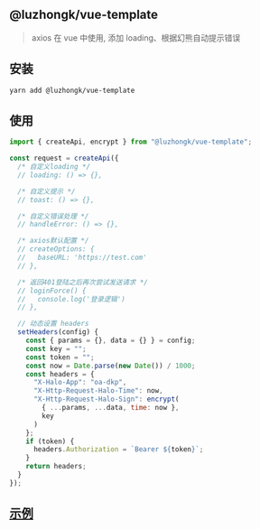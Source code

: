 ## @luzhongk/vue-template

> axios 在 vue 中使用, 添加 loading、根据幻熊自动提示错误

## 安装

```bash
yarn add @luzhongk/vue-template
```

## 使用

```js
import { createApi, encrypt } from "@luzhongk/vue-template";

const request = createApi({
  /* 自定义loading */
  // loading: () => {},

  /* 自定义提示 */
  // toast: () => {},

  /* 自定义错误处理 */
  // handleError: () => {},

  /* axios默认配置 */
  // createOptions: {
  //   baseURL: 'https://test.com'
  // },

  /* 返回401登陆之后再次尝试发送请求 */
  // loginForce() {
  //   console.log('登录逻辑')
  // },

  // 动态设置 headers
  setHeaders(config) {
    const { params = {}, data = {} } = config;
    const key = "";
    const token = "";
    const now = Date.parse(new Date()) / 1000;
    const headers = {
      "X-Halo-App": "oa-dkp",
      "X-Http-Request-Halo-Time": now,
      "X-Http-Request-Halo-Sign": encrypt(
        { ...params, ...data, time: now },
        key
      )
    };
    if (token) {
      headers.Authorization = `Bearer ${token}`;
    }
    return headers;
  }
});
```

## [示例](https://www.kuan1.top/luzhongk/vue-template/demo.html)
